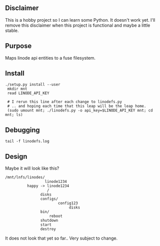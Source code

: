 ## Disclaimer
This is a hobby project so I can learn some Python.  It doesn't work yet.
I'll remove this disclaimer when this project is functional and maybe a little stable.

## Purpose
Maps linode api entities to a fuse filesystem.

## Install

```
./setup.py install --user
 mkdir mnt
 read LINODE_API_KEY

 # I rerun this line after each change to linodefs.py
 # .. and hoping each time that this leap will be the leap home.
 (sudo umount mnt; ./linodefs.py -o api_key=$LINODE_API_KEY mnt; cd mnt; ls)

```

## Debugging
```
tail -f linodefs.log
```



## Design
Maybe it will look like this?
```
/mnt/lnfs/linodes/
                  linode1234
		  happy -> linode1234
		           /
			    disks
			    configs/
			            config123
				             disks
			    bin/
			        reboot
				shutdown
				start
				destroy
```
It does not look that yet so far.. Very subject to change.
